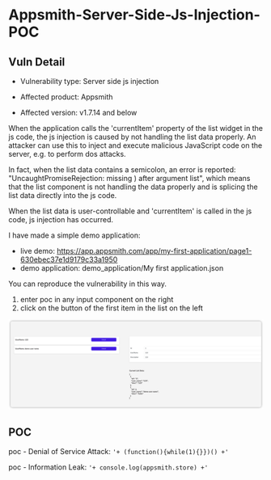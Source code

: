 # Appsmith-Server-Side-Js-Injection-POC


## Vuln Detail
- Vulnerability type: Server side js injection

- Affected product: Appsmith

- Affected version: v1.7.14 and below

When the application calls the 'currentItem' property of the list widget in the js code, the js injection is caused by not handling the list data properly. An attacker can use this to inject and execute malicious JavaScript code on the server, e.g. to perform dos attacks.

In fact, when the list data contains a semicolon, an error is reported: "UncaughtPromiseRejection: missing ) after argument list", which means that the list component is not handling the data properly and is splicing the list data directly into the js code.

When the list data is user-controllable and 'currentItem' is called in the js code, js injection has occurred.

I have made a simple demo application:
- live demo: https://app.appsmith.com/app/my-first-application/page1-630ebec37e1d9179c33a1950
- demo application: demo_application/My first application.json


You can reproduce the vulnerability in this way.

1. enter poc in any input component on the right
2. click on the button of the first item in the list on the left

![demo-application-overview.png](./img/demo-application-overview.png)

## POC

poc - Denial of Service Attack: `'+ (function(){while(1){}})() +'`

poc - Information Leak: `'+ console.log(appsmith.store) +'`

